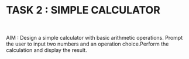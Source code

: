# TASK 2 : SIMPLE CALCULATOR
<br>
<p>AIM : Design a simple calculator with basic arithmetic operations. Prompt the user to input two numbers and an operation choice.Perform the calculation and display the result.</p> 
<br>
